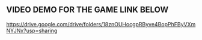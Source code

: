 ## VIDEO DEMO FOR THE GAME LINK BELOW
https://drive.google.com/drive/folders/18znOUHocgpRByve4BopPhFByVXmNYJNx?usp=sharing
